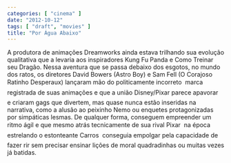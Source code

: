 ```yaml
---
categories: [ "cinema" ]
date: "2012-10-12"
tags: [ "draft", "movies" ]
title: "Por Água Abaixo"
---
```

A produtora de animações Dreamworks ainda estava trilhando sua
evolução qualitativa que a levaria aos inspiradores Kung Fu Panda e Como
Treinar seu Dragão. Nessa aventura que se passa debaixo dos esgotos,
no mundo dos ratos, os diretores David Bowers (Astro Boy) e Sam Fell (O
Corajoso Ratinho Desperaux) lançaram mão do politicamente incorreto 
marca registrada de suas animações e que a união Disney/Pixar parece
apavorar  e criaram gags que divertem, mas quase nunca estão inseridas
na narrativa, como a alusão ao peixinho Nemo ou enquetes protagonizadas
por simpáticas lesmas. De qualquer forma, conseguem empreender um ritmo
ágil e que mesmo atrás tecnicamente de sua rival Pixar  na época
estrelando o estonteante Carros  conseguia empolgar pela capacidade de
fazer rir sem precisar ensinar lições de moral quadradinhas ou muitas
vezes já batidas.

